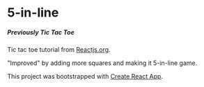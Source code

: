 # 5-in-line
##### Previously Tic Tac Toe

Tic tac toe tutorial from [Reactjs.org](https://reactjs.org/tutorial/tutorial.html).

"Improved" by adding more squares and making it 5-in-line game.

This project was bootstrapped with [Create React App](https://github.com/facebookincubator/create-react-app).